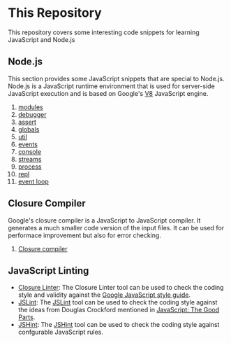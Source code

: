 # This Repository
This repository covers some interesting code snippets for learning JavaScript and Node.js

## Node.js
This section provides some JavaScript snippets that are special to Node.js. Node.js is a JavaScript runtime environment that is used for server-side JavaScript execution and is based on Google's [V8](https://code.google.com/p/v8/) JavaScript engine.
 1. [modules](node.js/000_modules/README.md)
 1. [debugger](node.js/010_debugging/README.md)
 1. [assert](node.js/020_assertions/README.md)
 1. [globals](node.js/040_globals/README.md)
 1. [util](node.js/050_utilities/README.md)
 1. [events](node.js/060_events/README.md)
 1. [console](node.js/150_console/README.md)
 1. [streams](node.js/110_streams/README.md)
 1. [process](node.js/070_processes/README.md)
 1. [repl](node.js/130_repl/README.md)
 1. [event loop](node.js/160_event_loop/README.md)

## Closure Compiler
Google's closure compiler is a JavaScript to JavaScript compiler. It generates a much smaller code version of the input files. It can be used for performace improvement but also for error checking.
 1. [Closure compiler](closure_tools/closure_compiler/README.md)

## JavaScript Linting
* [Closure Linter](closure_tools/closure_linter/README.md): The Closure Linter tool can be used to check the coding style and validity against the [Google JavaScript style guide](http://google-styleguide.googlecode.com/svn/trunk/javascriptguide.xml).
* [JSLint](jslint/README.md): The [JSLint](http://www.jslint.com/) tool can be used to check the coding style against the ideas from Douglas Crockford mentioned in [JavaScript: The Good Parts](http://www.maritimejournal.com/__data/assets/pdf_file/0020/1033940/Javascript-The-Good-Parts.pdf).
* [JSHint](jshint/README.md): The [JSHint](http://jshint.com/) tool can be used to check the coding style against confgurable JavaScript rules.
